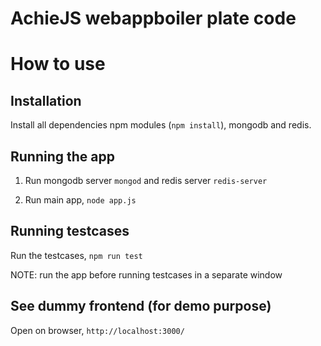 # AchieJS webappboiler plate code


# How to use


## Installation

Install all dependencies npm modules (`npm install`), mongodb and redis.


## Running the app

1. Run mongodb server `mongod` and redis server `redis-server`

2. Run main app, `node app.js`


## Running testcases

Run the testcases, `npm run test`

NOTE: run the app before running testcases in a separate window


## See dummy frontend (for demo purpose)

Open on browser, `http://localhost:3000/`


